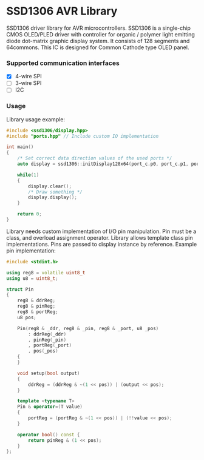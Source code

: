 # SSD1306 AVR Library

SSD1306 driver library for AVR microcontrollers. SSD1306 is a single-chip CMOS OLED/PLED driver with controller for organic / polymer light emitting
diode dot-matrix graphic display system. It consists of 128 segments and 64commons. This IC is designed for Common Cathode type OLED panel. 

### Supported communication interfaces

- [x] 4-wire SPI
- [ ] 3-wire SPI
- [ ] I2C

### Usage

Library usage example:
```C++
#include <ssd1306/display.hpp>
#include "ports.hpp" // Include custom IO implementation

int main()
{
	/* Set correct data direction values of the used ports */
	auto display = ssd1306::initDisplay128x64(port_c.p0, port_c.p1, port_c.p2, port_c.p3, port_c.p4);

	while(1)
	{
		display.clear();
		/* Draw something */
		display.display();
	}

	return 0;
}
```

Library needs custom implementation of I/O pin manipulation. Pin must be a class, and overload assignment operator.
Library allows template class pin implementations. Pins are passed to display instance by reference. 
Example pin implementation: 

```C++
#include <stdint.h>

using reg8 = volatile uint8_t 
using u8 = uint8_t;

struct Pin
{
	reg8 & ddrReg;
	reg8 & pinReg;
	reg8 & portReg;
	u8 pos;

	Pin(reg8 & _ddr, reg8 & _pin, reg8 & _port, u8 _pos)
		: ddrReg(_ddr)
		, pinReg(_pin)
		, portReg(_port)
		, pos(_pos)
	{
	}

	void setup(bool output) 
	{
		ddrReg = (ddrReg & ~(1 << pos)) | (output << pos); 
	}

	template <typename T>
	Pin & operator=(T value) 
	{ 
		portReg = (portReg & ~(1 << pos)) | (!!value << pos); 
	}

	operator bool() const {
		return pinReg & (1 << pos);
	}
};
```
